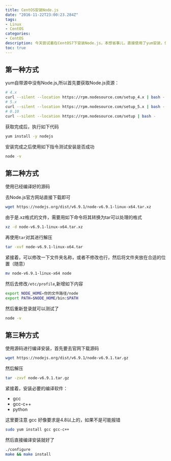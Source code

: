 ```yaml
---
title: CentOS安装Node.js
date: "2016-11-22T23:00:23.284Z"
tags: 
- Linux
- CentOS
categories:
- CentOS
description: 今天尝试着在CentOS7下安装Node.js，本想省事儿，直接使用了yum安装，但是后来发现使用yum安装的Node.js版本太低了，所以经历了一番波折。记录一下。
toc: true
---
```


## 第一种方式

yum自带源中没有Node.js,所以首先要获取Node.js资源：

```bash
# 4.x
curl --silent --location https://rpm.nodesource.com/setup_4.x | bash -
# 5.x
curl --silent --location https://rpm.nodesource.com/setup_5.x | bash -
# 0.10
curl --silent --location https://rpm.nodesource.com/setup | bash -
```

获取完成后，执行如下代码

```bash
yum install -y nodejs
```

安装完成之后使用如下指令测试安装是否成功

```bash
node -v
```

## 第二种方式

使用已经编译好的源码

去Node.js官方网站直接下载即可

```bash
wget https://nodejs.org/dist/v6.9.1/node-v6.9.1-linux-x64.tar.xz
```

由于是.xz格式的文件，需要用如下命令将其转换为tar可以处理的格式

```bash
xz -d node-v6.9.1-linux-x64.tar.xz
```

再使用`tar`对其进行解压

```bash
tar -xvf node-v6.9.1-linux-x64.tar
```

紧接着，可以修改一下文件夹名称，或者不修改也行，然后将文件夹放在合适的位置（随意）

```bash
mv node-v6.9.1-linux-x64 node
```

然后去修改`/etc/profile`,新增如下内容

```bash
export NODE_HOME=你的文件路径/node
export PATH=$NODE_HOME/bin:$PATH
```

然后重新登录就可以测试了

```bash
node -v
```

## 第三种方式

使用源码进行编译安装，首先要去官网下载源码

```bash
wget https://nodejs.org/dist/v6.9.1/node-v6.9.1.tar.gz
```

然后解压

```bash
tar -zxvf node-v6.9.1.tar.gz
```

紧接着，安装必要的编译软件：

* gcc
* gcc-c++
* python

这里要注意 gcc 好像要求是4.8以上的，如果不是可能报错

```bash
sudo yum install gcc gcc-c++
```

然后直接编译安装就好了

```bash
./configure
make && make install
```
